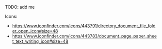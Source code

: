 TODO: add me

Icons:
- https://www.iconfinder.com/icons/443791/directory_document_file_folder_open_icon#size=48
- https://www.iconfinder.com/icons/443783/document_page_paper_sheet_text_writing_icon#size=48